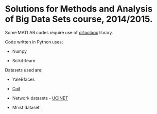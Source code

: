Solutions for Methods and Analysis of Big Data Sets course, 2014/2015. 
========================================

Some MATLAB codes require use of [drtoolbox](http://www.dr-toolbox.com/) library.

Code written in Python uses:

* Numpy

* Scikit-learn

Datasets used are:

* YaleBfaces

* [Coil](http://www.cs.columbia.edu/CAVE/software/softlib/coil-100.php)
* Network datasets - [UCINET](https://sites.google.com/site/ucinetsoftware/datasets/)

* Mnist dataset